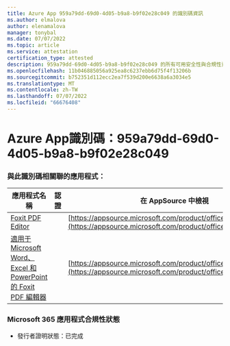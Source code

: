 ```yaml
---
title: Azure App 959a79dd-69d0-4d05-b9a8-b9f02e28c049 的識別碼資訊
ms.author: elmalova
author: elenamalova
manager: tonybal
ms.date: 07/07/2022
ms.topic: article
ms.service: attestation
certification_type: attested
description: 959a79dd-69d0-4d05-b9a8-b9f02e28c049 的所有可用安全性與合規性資訊。
ms.openlocfilehash: 11b046885056a925ea8c6237ebb6d75f4f13206b
ms.sourcegitcommit: b752351d112ecc2ea7f539d200e6638a6a3034e5
ms.translationtype: MT
ms.contentlocale: zh-TW
ms.lasthandoff: 07/07/2022
ms.locfileid: "66676408"
---
```

# <a name="azure-app-id-959a79dd-69d0-4d05-b9a8-b9f02e28c049"></a>Azure App識別碼：959a79dd-69d0-4d05-b9a8-b9f02e28c049


### <a name="apps-associated-with-this-id"></a>與此識別碼相關聯的應用程式：
| **應用程式名稱** | **認證** | **在 AppSource 中檢視** |
|--------------|---------------|-----------------------|
| [Foxit PDF Editor](../forward/WA200003703.md) |  | [https://appsource.microsoft.com/product/office/WA200003703](https://appsource.microsoft.com/product/office/WA200003703) |
| [適用于 Microsoft Word、Excel 和 PowerPoint 的 Foxit PDF 編輯器](../forward/WA200003206.md) |  | [https://appsource.microsoft.com/product/office/WA200003206](https://appsource.microsoft.com/product/office/WA200003206) |

### <a name="microsoft-365-app-compliance-status"></a>Microsoft 365 應用程式合規性狀態
- 發行者證明狀態：已完成
